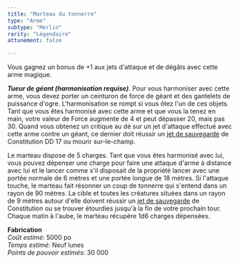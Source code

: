 ```yaml
---
title: "Marteau du tonnerre"
type: "Arme"
subtype: "Merlin"
rarity: "Légendaire"
attunement: false

---
```

Vous gagnez un bonus de +1 aux jets d'attaque et de dégâts avec cette arme magique.

_**Tueur de géant (harmonisation requise)**_. Pour vous harmoniser avec cette arme, vous devez porter un ceinturon de force de géant et des gantelets de puissance d'ogre. L'harmonisation se rompt si vous ôtez l'un de ces objets. Tant que vous êtes harmonisé avec cette arme et que vous la tenez en main, votre valeur de Force augmente de 4 et peut dépasser 20, mais pas 30. Quand vous obtenez un critique au dé sur un jet d'attaque effectué avec cette arme contre un géant, ce dernier doit réussir un [jet de sauvegarde](/utiliser-les-caracteristiques/#jets-de-sauvegarde) de Constitution DD 17 ou mourir sur-le-champ.

Le marteau dispose de 5 charges. Tant que vous êtes harmonisé avec lui, vous pouvez dépenser une charge pour faire une attaque d'arme à distance avec lui et le lancer comme s'il disposait de la propriété lancer avec une portée normale de 6 mètres et une portée longue de 18 mètres. Si l'attaque touche, le marteau fait résonner un coup de tonnerre qui s'entend dans un rayon de 90 mètres. La cible et toutes les créatures situées dans un rayon de 9 mètres autour d'elle doivent réussir un [jet de sauvegarde](/utiliser-les-caracteristiques/#jets-de-sauvegarde) de Constitution ou se trouver étourdies jusqu'à la fin de votre prochain tour. Chaque matin à l'aube, le marteau récupère 1d6 charges dépensées.  

**Fabrication**  
*Coût estimé*: 5000 po    
*Temps estimé*: Neuf lunes  
*Points de pouvoir estimés*: 30 000        
